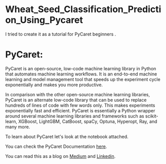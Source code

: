 # Wheat_Seed_Classification_Prediction_Using_Pycaret
I tried to create it as a tutorial for PyCaret beginners .
# PyCaret:
PyCaret is an open-source, low-code machine learning library in Python that automates machine learning workflows. It is an end-to-end machine learning and model management tool that speeds up the experiment cycle exponentially and makes you more productive.

In comparison with the other open-source machine learning libraries, PyCaret is an alternate low-code library that can be used to replace hundreds of lines of code with few words only. This makes experiments exponentially fast and efficient. PyCaret is essentially a Python wrapper around several machine learning libraries and frameworks such as scikit-learn, XGBoost, LightGBM, CatBoost, spaCy, Optuna, Hyperopt, Ray, and many more.

To learn about PyCaret let's look at the notebook attached. 

You can check the PyCaret Documentation [here](https://pycaret.readthedocs.io/en/latest/index.html).

You can read this as a blog on [Medium](https://direct2subhajit.medium.com/wheat-seed-classification-prediction-using-pycaret-multiclass-classification-7a83aad5c086) and [Linkedin](https://www.linkedin.com/pulse/wheat-seed-classification-prediction-using-subhajit-mondal/?trackingId=Be2uFXJU4MG42iQRKXd9cA%3D%3D).
